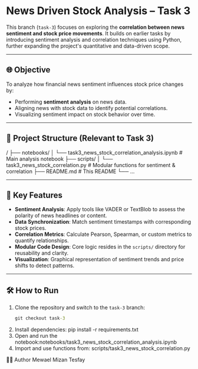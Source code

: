 # News Driven Stock Analysis – Task 3

This branch (`task-3`) focuses on exploring the **correlation between news sentiment and stock price movements**. It builds on earlier tasks by introducing sentiment analysis and correlation techniques using Python, further expanding the project's quantitative and data-driven scope.

---

## 🌐 Objective

To analyze how financial news sentiment influences stock price changes by:

- Performing **sentiment analysis** on news data.
- Aligning news with stock data to identify potential correlations.
- Visualizing sentiment impact on stock behavior over time.

---

## 📁 Project Structure (Relevant to Task 3)
/
├── notebooks/
│ └── task3_news_stock_correlation_analysis.ipynb # Main analysis notebook
├── scripts/
│ └── task3_news_stock_correlation.py # Modular functions for sentiment & correlation
├── README.md # This README
└── ...


---

## 📌 Key Features

- **Sentiment Analysis**: Apply tools like VADER or TextBlob to assess the polarity of news headlines or content.
- **Data Synchronization**: Match sentiment timestamps with corresponding stock prices.
- **Correlation Metrics**: Calculate Pearson, Spearman, or custom metrics to quantify relationships.
- **Modular Code Design**: Core logic resides in the `scripts/` directory for reusability and clarity.
- **Visualization**: Graphical representation of sentiment trends and price shifts to detect patterns.

---

## 🛠️ How to Run

1. Clone the repository and switch to the `task-3` branch:
   ```cmd
   git checkout task-3

2. Install dependencies: pip install -r requirements.txt
3. Open and run the notebook:notebooks/task3_news_stock_correlation_analysis.ipynb
4. Import and use functions from: scripts/task3_news_stock_correlation.py

👨‍💻 Author
Mewael Mizan Tesfay
